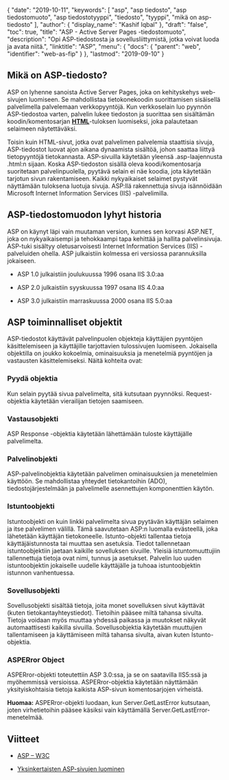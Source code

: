 {
  "date": "2019-10-11",
  "keywords": [
"asp",
"asp tiedosto",
"asp tiedostomuoto",
"asp tiedostotyyppi",
"tiedosto",
"tyyppi",
"mikä on asp-tiedosto"
],
  "author": {
    "display_name": "Kashif Iqbal"
},
  "draft": "false",
  "toc": true,
  "title": "ASP - Active Server Pages -tiedostomuoto",
  "description": "Opi ASP-tiedostosta ja sovellusliittymistä, jotka voivat luoda ja avata niitä.",
  "linktitle": "ASP",
  "menu": {
    "docs": {
      "parent": "web",
      "identifier": "web-as-fip"
}
},
  "lastmod": "2019-09-10"
}

## Mikä on ASP-tiedosto?

ASP on lyhenne sanoista Active Server Pages, joka on kehityskehys web-sivujen luomiseen. Se mahdollistaa tietokonekoodin suorittamisen sisäisellä palvelimella palvelemaan verkkopyyntöjä. Kun verkkoselain luo pyynnön ASP-tiedostoa varten, palvelin lukee tiedoston ja suorittaa sen sisältämän koodin/komentosarjan **[HTML](/web/html/)**-tuloksen luomiseksi, joka palautetaan selaimeen näytettäväksi.

Toisin kuin HTML-sivut, jotka ovat palvelimen palvelemia staattisia sivuja, ASP-tiedostot luovat ajon aikana dynaamista sisältöä, johon saattaa liittyä tietopyyntöjä tietokannasta. ASP-sivuilla käytetään yleensä .asp-laajennusta .html:n sijaan. Koska ASP-tiedoston sisällä oleva koodi/komentosarja suoritetaan palvelinpuolella, pyytävä selain ei näe koodia, jota käytetään tarjotun sivun rakentamiseen. Kaikki nykyaikaiset selaimet pystyvät näyttämään tuloksena luotuja sivuja. ASP:llä rakennettuja sivuja isännöidään Microsoft Internet Information Services (IIS) -palvelimilla.

## ASP-tiedostomuodon lyhyt historia
ASP on käynyt läpi vain muutaman version, kunnes sen korvasi ASP.NET, joka on nykyaikaisempi ja tehokkaampi tapa kehittää ja hallita palvelinsivuja. ASP-tuki sisältyy oletusarvoisesti Internet Information Services (IIS) -palveluiden ohella. ASP julkaistiin kolmessa eri versiossa parannuksilla jokaiseen.

* ASP 1.0 julkaistiin joulukuussa 1996 osana IIS 3.0:aa

* ASP 2.0 julkaistiin syyskuussa 1997 osana IIS 4.0:aa

* ASP 3.0 julkaistiin marraskuussa 2000 osana IIS 5.0:aa


## ASP toiminnalliset objektit

ASP-tiedostot käyttävät palvelinpuolen objekteja käyttäjien pyyntöjen käsittelemiseen ja käyttäjille tarjottavien tulossivujen luomiseen. Jokaisella objektilla on joukko kokoelmia, ominaisuuksia ja menetelmiä pyyntöjen ja vastausten käsittelemiseksi. Näitä kohteita ovat:

### Pyydä objektia

Kun selain pyytää sivua palvelimelta, sitä kutsutaan pyynnöksi. Request-objektia käytetään vierailijan tietojen saamiseen.

### Vastausobjekti

ASP Response -objektia käytetään lähettämään tuloste käyttäjälle palvelimelta.

### Palvelinobjekti

ASP-palvelinobjektia käytetään palvelimen ominaisuuksien ja menetelmien käyttöön. Se mahdollistaa yhteydet tietokantoihin (ADO), tiedostojärjestelmään ja palvelimelle asennettujen komponenttien käytön.

### Istuntoobjekti

Istuntoobjekti on kuin linkki palvelimelta sivua pyytävän käyttäjän selaimen ja itse palvelimen välillä. Tämä saavutetaan ASP:n luomalla evästeellä, joka lähetetään käyttäjän tietokoneelle. Istunto-objekti tallentaa tietoja käyttäjäistunnosta tai muuttaa sen asetuksia. Tiedot tallennetaan istuntoobjektiin jaetaan kaikille sovelluksen sivuille. Yleisiä istuntomuuttujiin tallennettuja tietoja ovat nimi, tunnus ja asetukset. Palvelin luo uuden istuntoobjektin jokaiselle uudelle käyttäjälle ja tuhoaa istuntoobjektin istunnon vanhentuessa.

### Sovellusobjekti

Sovellusobjekti sisältää tietoja, joita monet sovelluksen sivut käyttävät (kuten tietokantayhteystiedot). Tietoihin pääsee miltä tahansa sivulta. Tietoja voidaan myös muuttaa yhdessä paikassa ja muutokset näkyvät automaattisesti kaikilla sivuilla. Sovellusobjektia käytetään muuttujien tallentamiseen ja käyttämiseen miltä tahansa sivulta, aivan kuten Istunto-objektia.

### ASPERror Object

ASPERror-objekti toteutettiin ASP 3.0:ssa, ja se on saatavilla IIS5:ssä ja myöhemmissä versioissa. ASPERror-objektia käytetään näyttämään yksityiskohtaisia tietoja kaikista ASP-sivun komentosarjojen virheistä.

**Huomaa:** ASPERror-objekti luodaan, kun Server.GetLastError kutsutaan, joten virhetietoihin pääsee käsiksi vain käyttämällä Server.GetLastError-menetelmää.

## Viitteet

* [ASP – W3C](https://www.w3schools.com/asp/default.asp)

* [Yksinkertaisten ASP-sivujen luominen](https://learn.microsoft.com/en-us/previous-versions/iis/6.0-sdk/ms524741(v=vs.90))


